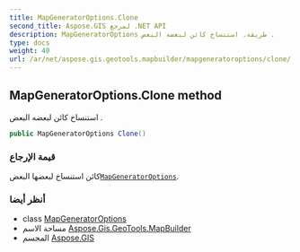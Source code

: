 ```yaml
---
title: MapGeneratorOptions.Clone
second_title: Aspose.GIS لمرجع .NET API
description: MapGeneratorOptions طريقة. استنساخ كائن لبعضه البعض .
type: docs
weight: 40
url: /ar/net/aspose.gis.geotools.mapbuilder/mapgeneratoroptions/clone/
---
```

## MapGeneratorOptions.Clone method

استنساخ كائن لبعضه البعض .

```csharp
public MapGeneratorOptions Clone()
```

### قيمة الإرجاع

كائن استنساخ لبعضها البعض[`MapGeneratorOptions`](../).

### أنظر أيضا

* class [MapGeneratorOptions](../)
* مساحة الاسم [Aspose.Gis.GeoTools.MapBuilder](../../mapgeneratoroptions/)
* المجسم [Aspose.GIS](../../../)


